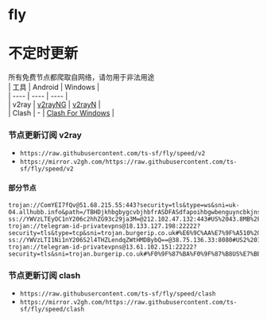 # fly
# 不定时更新
所有免费节点都爬取自网络，请勿用于非法用途  
|  工具  | Android  | Windows  |  
|  ----  | ----   | ----  |  
| v2ray  | [v2rayNG](https://github.com/2dust/v2rayNG/releases) | [v2rayN](https://github.com/2dust/v2rayN/releases) |  
| Clash  | - | [Clash For Windows](https://github.com/2dust/clashN/releases) | 
  
### 节点更新订阅  v2ray
- `https://raw.githubusercontent.com/ts-sf/fly/speed/v2`  
- `https://mirror.v2gh.com/https://raw.githubusercontent.com/ts-sf/fly/speed/v2`  

#### 部分节点  
``` 
trojan://ComYEI7fQv@51.68.215.55:443?security=tls&type=ws&sni=uk-04.allhubb.info&path=/TBHDjkhbgbygcvbjhbfrASDFASdfapoihbgwbenguyncbkjnsrfgFgYWgbunhgfdklerjfgjhkjnwfhXQWDefpmvfrtzvedfhurtg#%E6%9C%AA%E7%9F%A58%20587.1KB%2Fs
ss://YWVzLTEyOC1nY206c2hhZG93c29ja3M=@212.102.47.132:443#US%2043.8MB%2Fs
trojan://telegram-id-privatevpns@18.133.127.198:22222?security=tls&type=tcp&sni=trojan.burgerip.co.uk#%E6%9C%AA%E7%9F%A510%2056.4KB%2Fs
ss://YWVzLTI1Ni1nY206S2l4THZLendqZWtHMDBybQ==@38.75.136.33:8080#US2%201.9MB%2Fs
trojan://telegram-id-privatevpns@13.61.102.151:22222?security=tls&sni=trojan.burgerip.co.uk#%F0%9F%87%BA%F0%9F%87%B8US%E7%BE%8E%E5%9B%BD3%201003.4KB%2Fs
```
### 节点更新订阅  clash
- `https://raw.githubusercontent.com/ts-sf/fly/speed/clash`  
- `https://mirror.v2gh.com/https://raw.githubusercontent.com/ts-sf/fly/speed/clash`  


